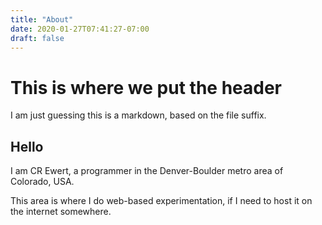```yaml
---
title: "About"
date: 2020-01-27T07:41:27-07:00
draft: false
---
```


# This is where we put the header

I am just guessing this is a markdown, based on the file suffix.

## Hello

I am CR Ewert, a programmer in the Denver-Boulder metro area of Colorado, USA.

This area is where I do web-based experimentation, if I need to host it on the internet somewhere.


